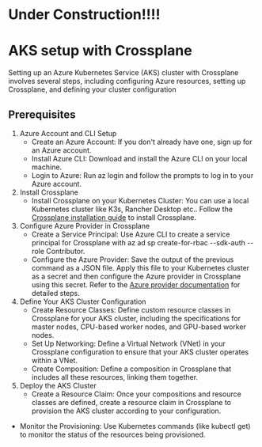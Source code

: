 # Under Construction!!!!

# AKS setup with Crossplane

Setting up an Azure Kubernetes Service (AKS) cluster with Crossplane involves several steps, including configuring Azure resources, setting up Crossplane, and defining your cluster configuration

## Prerequisites
1. Azure Account and CLI Setup
   - Create an Azure Account: If you don't already have one, sign up for an Azure account.
   - Install Azure CLI: Download and install the Azure CLI on your local machine.
   - Login to Azure: Run az login and follow the prompts to log in to your Azure account.
2. Install Crossplane
   - Install Crossplane on your Kubernetes Cluster: You can use a local Kubernetes cluster like K3s, Rancher Desktop etc.. Follow the [Crossplane installation guide](https://docs.crossplane.io/v1.14/software/install/) to install Crossplane.
3. Configure Azure Provider in Crossplane
   - Create a Service Principal: Use Azure CLI to create a service principal for Crossplane with az ad sp create-for-rbac --sdk-auth --role Contributor.
   - Configure the Azure Provider: Save the output of the previous command as a JSON file. Apply this file to your Kubernetes cluster as a secret and then configure the Azure provider in Crossplane using this secret. Refer to the [Azure provider documentation](https://docs.crossplane.io/v1.14/concepts/providers/) for detailed steps.
4. Define Your AKS Cluster Configuration
   - Create Resource Classes: Define custom resource classes in Crossplane for your AKS cluster, including the specifications for master nodes, CPU-based worker nodes, and GPU-based worker nodes.
   - Set Up Networking: Define a Virtual Network (VNet) in your Crossplane configuration to ensure that your AKS cluster operates within a VNet.
   - Create Composition: Define a composition in Crossplane that includes all these resources, linking them together.
5. Deploy the AKS Cluster
   - Create a Resource Claim: Once your compositions and resource classes are defined, create a resource claim in Crossplane to provision the AKS cluster according to your configuration.
  - Monitor the Provisioning: Use Kubernetes commands (like kubectl get) to monitor the status of the resources being provisioned.
